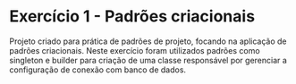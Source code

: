 # Exercício 1 - Padrões criacionais
Projeto criado para prática de padrões de projeto, focando na aplicação de padrões criacionais.
Neste exercício foram utilizados padrões como singleton e builder para criação de uma classe responsável por gerenciar a configuração de conexão com banco de dados.